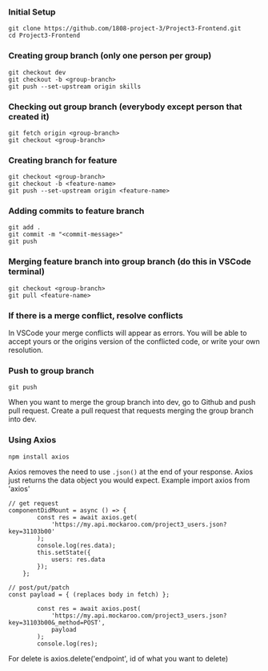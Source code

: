### Initial Setup
```
git clone https://github.com/1808-project-3/Project3-Frontend.git
cd Project3-Frontend
```

### Creating group branch (only one person per group)
```
git checkout dev
git checkout -b <group-branch>
git push --set-upstream origin skills
```

### Checking out group branch (everybody except person that created it)
```
git fetch origin <group-branch>
git checkout <group-branch>
```

### Creating branch for feature
```
git checkout <group-branch>
git checkout -b <feature-name>
git push --set-upstream origin <feature-name>
```

### Adding commits to feature branch
```
git add .
git commit -m "<commit-message>"
git push
```

### Merging feature branch into group branch (do this in VSCode terminal)
```
git checkout <group-branch>
git pull <feature-name>
```

### If there is a merge conflict, resolve conflicts
In VSCode your merge conflicts will appear as errors. You will be able to accept yours or the origins version of the conflicted code, or write your own resolution.

### Push to group branch
```
git push
```

When you want to merge the group branch into dev, go to Github and push pull request. Create a pull request that requests merging the group branch into dev.

### Using Axios
```
npm install axios
```
Axios removes the need to use `.json()` at the end of your response. Axios just returns the data object you would expect.
Example
import axios from 'axios'

```
// get request
componentDidMount = async () => {
		const res = await axios.get(
			'https://my.api.mockaroo.com/project3_users.json?key=31103b00'
		);
		console.log(res.data);
		this.setState({
			users: res.data
		});
	};
  
// post/put/patch
const payload = { (replaces body in fetch) };

		const res = await axios.post(
			'https://my.api.mockaroo.com/project3_users.json?key=31103b00&_method=POST',
			payload
		);
		console.log(res);
```
For delete is axios.delete('endpoint', id of what you want to delete)
